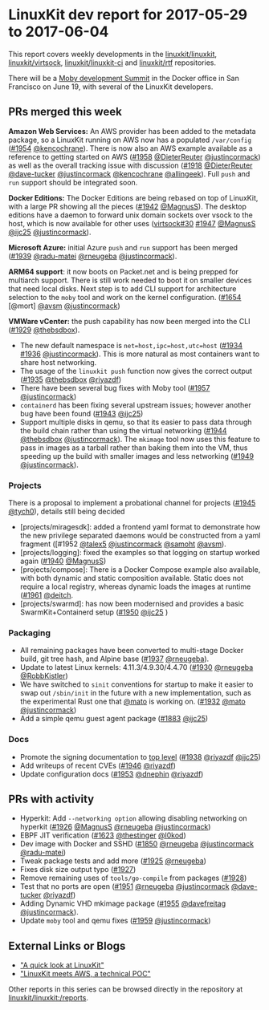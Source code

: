 # LinuxKit dev report for 2017-05-29 to 2017-06-04

This report covers weekly developments in the [linuxkit/linuxkit], [linuxkit/virtsock], [linuxkit/linuxkit-ci] and [linuxkit/rtf] repositories.

There will be a [Moby development Summit](https://www.eventbrite.com/e/moby-summit-tickets-34483396768) in the Docker office in San Francisco on June 19, with several of the LinuxKit developers.

## PRs merged this week

**Amazon Web Services:** An AWS provider has been added to the metadata package, so a LinuxKit running on AWS now has a populated `/var/config` ([#1954] [@kencochrane]).  There is now also an AWS example available as a reference to getting started on AWS ([#1958] [@DieterReuter] [@justincormack]) as well as the overall tracking issue with discussion ([#1918] [@DieterReuter] [@dave-tucker] [@justincormack] [@kencochrane] [@allingeek]). Full `push` and `run` support should be integrated soon.

**Docker Editions:** The Docker Editions are being rebased on top of LinuxKit, with a large PR showing all the pieces ([#1942] [@MagnusS]).  The desktop editions have a daemon to forward unix domain sockets over vsock to the host, which is now available for other uses ([virtsock#30] [#1947] [@MagnusS] [@ijc25] [@justincormack]).

**Microsoft Azure:** initial Azure `push` and `run` support has been merged ([#1939] [@radu-matei] [@rneugeba] [@justincormack]).

**ARM64 support**: it now boots on Packet.net and is being prepped for multiarch support.  There is still work needed to boot it on smaller devices that need local disks.  Next step is to add CLI support for architecture selection to the `moby` tool and work on the kernel configuration. ([#1654] [@mort] [@avsm] [@justincormack])

**VMWare vCenter:** the push capability has now been merged into the CLI ([#1929] [@thebsdbox]).

- The new default namespace is `net=host,ipc=host,utc=host` ([#1934] [#1936] [@justincormack]). This is more natural as most containers want to share host networking.
- The usage of the `linuxkit push` function now gives the correct output ([#1935] [@thebsdbox] [@riyazdf])
- There have been several bug fixes with Moby tool ([#1957] [@justincormack])
- `containerd` has been fixing several upstream issues; however another bug have been found ([#1943] [@ijc25])
- Support multiple disks in qemu, so that its easier to pass data through the build chain rather than using the virtual networking ([#1944] [@thebsdbox] [@justincormack]). The `mkimage` tool now uses this feature to pass in images as a tarball rather than baking them into the VM, thus speeding up the build with smaller images and less networking ([#1949] [@justincormack]).

### Projects

There is a proposal to implement a probational channel for projects ([#1945] [@tych0]), details still being decided

- [projects/miragesdk]: added a frontend yaml format to demonstrate how the new privilege separated daemons would be constructed from a yaml fragment ([#1952 [@talex5] [@justincormack] [@samoht] [@avsm]).
- [projects/logging]: fixed the examples so that logging on startup worked again ([#1940] [@MagnusS])
- [projects/compose]: There is a Docker Compose example also available, with both dynamic and static composition available. Static does not require a local registry, whereas dynamic loads the images at runtime ([#1961] [@deitch].
- [projects/swarmd]: has now been modernised and provides a basic SwarmKit+Containerd setup ([#1950] [@ijc25] )

### Packaging

- All remaining packages have been converted to multi-stage Docker build, git tree hash, and Alpine base ([#1937] [@rneugeba]).
- Update to latest Linux kernels: 4.11.3/4.9.30/4.4.70 ([#1930] [@rneugeba] [@RobbKistler])
- We have switched to `sinit` conventions for startup to make it easier to swap
  out `/sbin/init` in the future with a new implementation, such as the experimental
  Rust one that [@mato] is working on. ([#1932] [@mato] [@justincormack])
- Add a simple qemu guest agent package ([#1883] [@ijc25])

### Docs

- Promote the signing documentation to [top level](docs/signing.md) ([#1938] [@riyazdf] [@ijc25])
- Add writeups of recent CVEs ([#1946] [@riyazdf])
- Update configuration docs ([#1953] [@dnephin] [@riyazdf])

## PRs with activity

- Hyperkit: Add `--networking option` allowing disabling networking on hyperkit ([#1926] [@MagnusS] [@rneugeba] [@justincormack])
- EBPF JIT verification ([#1623] [@thestinger] [@l0kod])
- Dev image with Docker and SSHD ([#1850] [@rneugeba] [@justincormack] [@radu-matei])
- Tweak package tests and add more ([#1925] [@rneugeba])
- Fixes disk size output typo ([#1927])
- Remove remaining uses of `tools/go-compile` from packages ([#1928])
- Test that no ports are open ([#1951] [@rneugeba] [@justincormack] [@dave-tucker] [@riyazdf])
- Adding Dynamic VHD mkimage package ([#1955] [@davefreitag] [@justincormack]).
- Update `moby` tool and qemu fixes ([#1959] [@justincormack])

## External Links or Blogs

- ["A quick look at LinuxKit"](
)
- ["LinuxKit meets AWS, a technical POC"](https://bee42.com/blog/linuxkit-with-initial-aws-support/)

Other reports in this series can be browsed directly in the repository at [linuxkit/linuxkit:/reports](https://github.com/linuxkit/linuxkit/tree/master/reports/).

[@AkihiroSuda]: https://github.com/AkihiroSuda
[@DieterReuter]: https://github.com/DieterReuter
[@GordonTheTurtle]: https://github.com/GordonTheTurtle
[@MagnusS]: https://github.com/MagnusS
[@RobbKistler]: https://github.com/RobbKistler
[@ajeetraina]: https://github.com/ajeetraina
[@allingeek]: https://github.com/allingeek
[@avsm]: https://github.com/avsm
[@dave-tucker]: https://github.com/dave-tucker
[@davefreitag]: https://github.com/davefreitag
[@deitch]: https://github.com/deitch
[@djs55]: https://github.com/djs55
[@dnephin]: https://github.com/dnephin
[@ijc25]: https://github.com/ijc25
[@justincormack]: https://github.com/justincormack
[@kencochrane]: https://github.com/kencochrane
[@l0kod]: https://github.com/l0kod
[@mato]: https://github.com/mato
[@radu-matei]: https://github.com/radu-matei
[@riyazdf]: https://github.com/riyazdf
[@rneugeba]: https://github.com/rneugeba
[@samoht]: https://github.com/samoht
[@talex5]: https://github.com/talex5
[@thebsdbox]: https://github.com/thebsdbox
[@thestinger]: https://github.com/thestinger
[@tych0]: https://github.com/tych0
[@yankunsam]: https://github.com/yankunsam
[linuxkit/linuxkit]: https://github.com/linuxkit/linuxkit
[#1336]: https://github.com/linuxkit/linuxkit/issues/1336
[#1539]: https://github.com/linuxkit/linuxkit/issues/1539
[#1623]: https://github.com/linuxkit/linuxkit/pull/1623
[#1654]: https://github.com/linuxkit/linuxkit/pull/1654
[#1690]: https://github.com/linuxkit/linuxkit/issues/1690
[#1705]: https://github.com/linuxkit/linuxkit/issues/1705
[#1751]: https://github.com/linuxkit/linuxkit/issues/1751
[#1836]: https://github.com/linuxkit/linuxkit/issues/1836
[#1837]: https://github.com/linuxkit/linuxkit/issues/1837
[#1850]: https://github.com/linuxkit/linuxkit/pull/1850
[#1853]: https://github.com/linuxkit/linuxkit/pull/1853
[#1883]: https://github.com/linuxkit/linuxkit/pull/1883
[#1906]: https://github.com/linuxkit/linuxkit/pull/1906
[#1912]: https://github.com/linuxkit/linuxkit/issues/1912
[#1918]: https://github.com/linuxkit/linuxkit/issues/1918
[#1919]: https://github.com/linuxkit/linuxkit/issues/1919
[#1921]: https://github.com/linuxkit/linuxkit/issues/1921
[#1923]: https://github.com/linuxkit/linuxkit/issues/1923
[#1925]: https://github.com/linuxkit/linuxkit/pull/1925
[#1926]: https://github.com/linuxkit/linuxkit/pull/1926
[#1927]: https://github.com/linuxkit/linuxkit/pull/1927
[#1928]: https://github.com/linuxkit/linuxkit/pull/1928
[#1929]: https://github.com/linuxkit/linuxkit/pull/1929
[#1930]: https://github.com/linuxkit/linuxkit/pull/1930
[#1931]: https://github.com/linuxkit/linuxkit/issues/1931
[#1932]: https://github.com/linuxkit/linuxkit/pull/1932
[#1934]: https://github.com/linuxkit/linuxkit/pull/1934
[#1935]: https://github.com/linuxkit/linuxkit/pull/1935
[#1936]: https://github.com/linuxkit/linuxkit/pull/1936
[#1937]: https://github.com/linuxkit/linuxkit/pull/1937
[#1938]: https://github.com/linuxkit/linuxkit/pull/1938
[#1939]: https://github.com/linuxkit/linuxkit/pull/1939
[#1940]: https://github.com/linuxkit/linuxkit/pull/1940
[#1941]: https://github.com/linuxkit/linuxkit/issues/1941
[#1942]: https://github.com/linuxkit/linuxkit/pull/1942
[#1943]: https://github.com/linuxkit/linuxkit/pull/1943
[#1944]: https://github.com/linuxkit/linuxkit/pull/1944
[#1945]: https://github.com/linuxkit/linuxkit/pull/1945
[#1946]: https://github.com/linuxkit/linuxkit/pull/1946
[#1947]: https://github.com/linuxkit/linuxkit/pull/1947
[#1949]: https://github.com/linuxkit/linuxkit/pull/1949
[#1950]: https://github.com/linuxkit/linuxkit/pull/1950
[#1951]: https://github.com/linuxkit/linuxkit/pull/1951
[#1952]: https://github.com/linuxkit/linuxkit/pull/1952
[#1953]: https://github.com/linuxkit/linuxkit/pull/1953
[#1954]: https://github.com/linuxkit/linuxkit/pull/1954
[#1955]: https://github.com/linuxkit/linuxkit/pull/1955
[#1956]: https://github.com/linuxkit/linuxkit/issues/1956
[#1957]: https://github.com/linuxkit/linuxkit/pull/1957
[#1958]: https://github.com/linuxkit/linuxkit/pull/1958
[#1959]: https://github.com/linuxkit/linuxkit/pull/1959
[#1960]: https://github.com/linuxkit/linuxkit/pull/1960
[#1961]: https://github.com/linuxkit/linuxkit/pull/1961
[#450]: https://github.com/linuxkit/linuxkit/issues/450
[linuxkit/linuxkit-ci]: https://github.com/linuxkit/linuxkit-ci
[linuxkit/rtf]: https://github.com/linuxkit/rtf
[linuxkit/virtsock]: https://github.com/linuxkit/virtsock
[virtsock#30]: https://github.com/linuxkit/virtsock/pull/30

